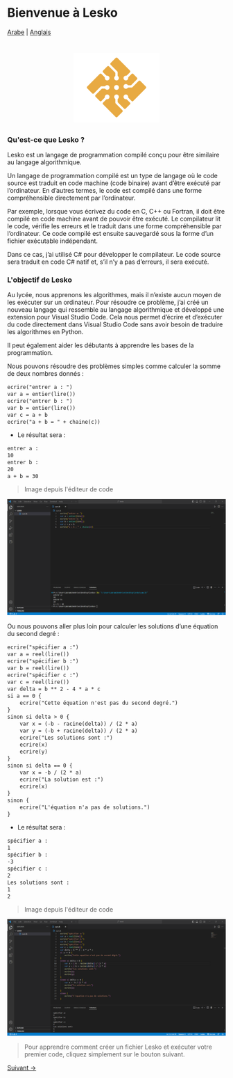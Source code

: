 # Bienvenue à Lesko

[Arabe](https://github.com/Mohamed-Akram-Hl/Lesko/blob/master/docs/0.%20Intro/Arabic%20Introduction.md) |
[Anglais](https://github.com/Mohamed-Akram-Hl/docs/blob/main/0.%20Intro/English%20Introduction.md)

<h1 align="center">  
  <img src="https://github.com/Mohamed-Akram-Hl/docs/blob/main/assets/Logo.png?raw=true" width="200px"/>  
</h1>  

### Qu'est-ce que Lesko ?  

Lesko est un langage de programmation compilé conçu pour être similaire au langage algorithmique.  

Un langage de programmation compilé est un type de langage où le code source est traduit en code machine (code binaire) avant d’être exécuté par l’ordinateur. En d’autres termes, le code est compilé dans une forme compréhensible directement par l’ordinateur.  

Par exemple, lorsque vous écrivez du code en C, C++ ou Fortran, il doit être compilé en code machine avant de pouvoir être exécuté. Le compilateur lit le code, vérifie les erreurs et le traduit dans une forme compréhensible par l’ordinateur. Ce code compilé est ensuite sauvegardé sous la forme d’un fichier exécutable indépendant.  

Dans ce cas, j’ai utilisé C# pour développer le compilateur. Le code source sera traduit en code C# natif et, s’il n’y a pas d’erreurs, il sera exécuté.  

### L'objectif de Lesko  

Au lycée, nous apprenons les algorithmes, mais il n’existe aucun moyen de les exécuter sur un ordinateur. Pour résoudre ce problème, j’ai créé un nouveau langage qui ressemble au langage algorithmique et développé une extension pour Visual Studio Code. Cela nous permet d’écrire et d’exécuter du code directement dans Visual Studio Code sans avoir besoin de traduire les algorithmes en Python.  

Il peut également aider les débutants à apprendre les bases de la programmation.  

Nous pouvons résoudre des problèmes simples comme calculer la somme de deux nombres donnés :  

```
ecrire("entrer a : ")  
var a = entier(lire())  
ecrire("entrer b : ")  
var b = entier(lire())  
var c = a + b  
ecrire("a + b = " + chaine(c))  
```  

* Le résultat sera :  

```
entrer a :   
10  
entrer b :  
20  
a + b = 30  
```  

> Image depuis l'éditeur de code  

![sum](https://raw.githubusercontent.com/Mohamed-Akram-Hl/docs/main/assets/Screenshot%202023-02-10%20195930.png)  

Ou nous pouvons aller plus loin pour calculer les solutions d’une équation du second degré :  

```
ecrire("spécifier a :")  
var a = reel(lire())  
ecrire("spécifier b :")  
var b = reel(lire())  
ecrire("spécifier c :")  
var c = reel(lire())  
var delta = b ** 2 - 4 * a * c  
si a == 0 {  
    ecrire("Cette équation n'est pas du second degré.")  
}  
sinon si delta > 0 {  
    var x = (-b - racine(delta)) / (2 * a)  
    var y = (-b + racine(delta)) / (2 * a)  
    ecrire("Les solutions sont :")  
    ecrire(x)  
    ecrire(y)  
}  
sinon si delta == 0 {  
    var x = -b / (2 * a)  
    ecrire("La solution est :")  
    ecrire(x)  
}  
sinon {  
    ecrire("L'équation n'a pas de solutions.")  
}  
```  

* Le résultat sera :  

```
spécifier a :  
1  
spécifier b :  
-3  
spécifier c :  
2  
Les solutions sont :  
1  
2  
```  

> Image depuis l'éditeur de code  

![quad](https://raw.githubusercontent.com/Mohamed-Akram-Hl/docs/main/assets/Screenshot%202023-02-10%20200951.png)  

> Pour apprendre comment créer un fichier Lesko et exécuter votre premier code, cliquez simplement sur le bouton suivant.  

[Suivant ->](https://github.com/Mohamed-Akram-Hl/Lesko/blob/master/docs/1.%20Installation%20and%20Setup/Installation%20and%20Setup.md)
